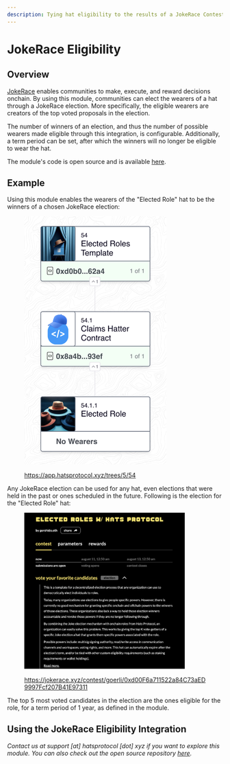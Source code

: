 ```yaml
---
description: Tying hat eligibility to the results of a JokeRace Contest
---
```


# JokeRace Eligibility

## **Overview**

[JokeRace](https://jokerace.xyz/) enables communities to make, execute, and reward decisions onchain. By using this module, communities can elect the wearers of a hat through a JokeRace election. More specifically, the eligible wearers are creators of the top voted proposals in the election.

The number of winners of an election, and thus the number of possible wearers made eligible through this integration, is configurable. Additionally, a term period can be set, after which the winners will no longer be eligible to wear the hat.

The module's code is open source and is available [here](https://github.com/Hats-Protocol/jokerace-eligibility).

## Example

Using this module enables the wearers of the "Elected Role" hat to be the winners of a chosen JokeRace election:

<figure><img src="../../.gitbook/assets/Screenshot 2023-08-09 at 22.44.02.png" alt="" width="332"><figcaption><p><a href="https://app.hatsprotocol.xyz/trees/5/54">https://app.hatsprotocol.xyz/trees/5/54</a></p></figcaption></figure>

Any JokeRace election can be used for any hat, even elections that were held in the past or ones scheduled in the future. Following is the election for the "Elected Role" hat:

<figure><img src="../../.gitbook/assets/Jokerace.png" alt="" width="375"><figcaption><p><a href="https://jokerace.xyz/contest/goerli/0xd00F6a711522a84C73aED9997Fcf207B41E97311">https://jokerace.xyz/contest/goerli/0xd00F6a711522a84C73aED9997Fcf207B41E97311</a></p></figcaption></figure>

The top 5 most voted candidates in the election are the ones eligible for the role, for a term period of 1 year, as defined in the module.

## **Using the JokeRace Eligibility Integration**&#x20;

_Contact us at support \[at] hatsprotocol \[dot] xyz if you want to explore this module. You can also check out the open source repository_ [_here_](https://github.com/Hats-Protocol/jokerace-eligibility)_._
